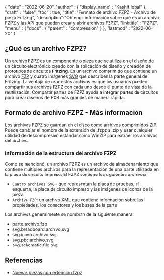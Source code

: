 {
  "date" : "2022-06-20",
  "author" : {
    "display_name" : "Kashif Iqbal"
},
  "draft" : "false",
  "toc" : true,
  "title" :"Formato de archivo FZPZ - Archivo de pieza Fritzing",
  "description":"Obtenga información sobre qué es un archivo FZPZ y las API que pueden crear y abrir archivos FZPZ",
  "linktitle" : "FZPZ",
  "menu" : {
    "docs" : {
      "parent" : "compression"
}
},
  "lastmod" : "2022-06-20"
}

## ¿Qué es un archivo FZPZ?

Un archivo FZPZ es un componente o pieza que se utiliza en el diseño de un circuito electrónico creado con la aplicación de diseño y creación de prototipos de circuitos **Fritzing**. Es un archivo comprimido que contiene un archivo [FZP](/es/cad/fzp/) y cuatro imágenes [SVG](/es/page-description-language/svg/) que describen la parte general de Fritzing. La ventaja de usar estos archivos es que los usuarios pueden compartir sus archivos FZPZ con cada uno desde el punto de vista de la reutilización. Compartir partes de FZPZ ayuda a integrar partes de circuitos para crear diseños de PCB más grandes de manera rápida.

## Formato de archivo FZPZ - Más información

Los archivos FZPZ se guardan en el disco como archivos comprimidos [ZIP](/es/compression/zip/). Puede cambiar el nombre de la extensión de .fzpz a .zip y usar cualquier utilidad de descompresión estándar como WinZIP para extraer los archivos del archivo.

### Información de la estructura del archivo FZPZ

Como se mencionó, un archivo FZPZ es un archivo de almacenamiento que contiene múltiples archivos para la representación de una parte utilizada en la placa de circuito impreso. El FZPZ contiene los siguientes archivos:

* `Cuatro archivos SVG` - que representan la placa de pruebas, el esquema, la placa de circuito impreso y las imágenes de iconos de la pieza
* `Archivo FZP`: un archivo XML que contiene información sobre las propiedades, los conectores y los buses de la parte

Los archivos generalmente se nombran de la siguiente manera.

* parte.archivo.fzp
* svg.breadboard.archivo.svg
* svg.icono.archivo.svg
* svg.pbc.archivo.svg
* svg.schematic.file.svg

## Referencias ##

* [Nuevas piezas con extensión fzpz](https://forum.fritzing.org/t/new-parts-with-fzpz-extension/8007/2)

